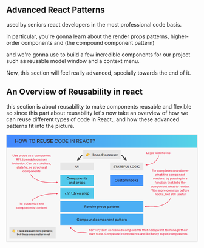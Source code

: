 ## Advanced React Patterns

used by seniors react developers in the most professional code basis.

in particular, you're gonna learn about the render props patterns, higher-order components and (the compound component pattern)

and we're gonna use to build a few incredible components for our project such as reusable model window and a context menu.

Now, this section will feel really advanced, specially towards the end of it.

## An Overview of Reusability in react

this section is about reusability to make components reusable and flexible so since this part about reusability let's now take an overview of how we can reuse different types of code in React,,
and how these advanced patterns fit into the picture.

![](./01.png)
